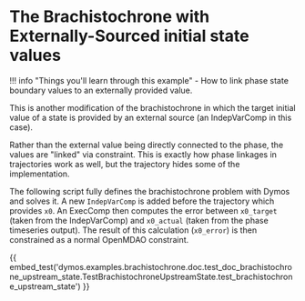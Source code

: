 # The Brachistochrone with Externally-Sourced initial state values

!!! info "Things you'll learn through this example"
    - How to link phase state boundary values to an externally provided value.

This is another modification of the brachistochrone in which the target initial value of a state is provided by an external source (an IndepVarComp in this case).

Rather than the external value being directly connected to the phase, the values are "linked" via constraint.
This is exactly how phase linkages in trajectories work as well, but the trajectory hides some of the implementation.

The following script fully defines the brachistochrone problem with Dymos and solves it.
A new `IndepVarComp` is added before the trajectory which provides `x0`.
An ExecComp then computes the error between `x0_target` (taken from the IndepVarComp) and `x0_actual` (taken from the phase timeseries output).
The result of this calculation (`x0_error`) is then constrained as a normal OpenMDAO constraint.

{{ embed_test('dymos.examples.brachistochrone.doc.test_doc_brachistochrone_upstream_state.TestBrachistochroneUpstreamState.test_brachistochrone_upstream_state') }}
